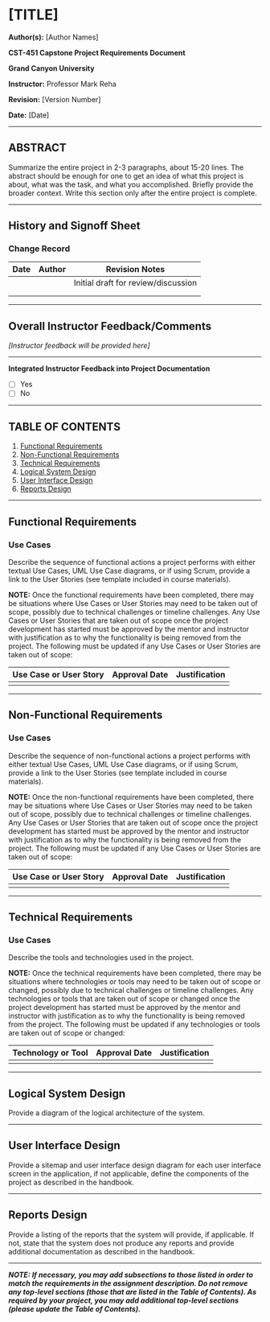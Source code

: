 # [TITLE]

**Author(s):** [Author Names]

**CST-451 Capstone Project Requirements Document**

**Grand Canyon University**

**Instructor:** Professor Mark Reha

**Revision:** [Version Number]

**Date:** [Date]

---

## ABSTRACT

Summarize the entire project in 2-3 paragraphs, about 15-20 lines. The abstract should be enough for one to get an idea of what this project is about, what was the task, and what you accomplished. Briefly provide the broader context. Write this section only after the entire project is complete.

---

## History and Signoff Sheet

### Change Record

| **Date** | **Author** | **Revision Notes** |
|----------|------------|--------------------|
|          |            | Initial draft for review/discussion |
|          |            |                    |
|          |            |                    |

---

## Overall Instructor Feedback/Comments

*[Instructor feedback will be provided here]*

---

**Integrated Instructor Feedback into Project Documentation**
- [ ] Yes 
- [ ] No

---

## TABLE OF CONTENTS

1. [Functional Requirements](#functional-requirements)
2. [Non-Functional Requirements](#non-functional-requirements)
3. [Technical Requirements](#technical-requirements)
4. [Logical System Design](#logical-system-design)
5. [User Interface Design](#user-interface-design)
6. [Reports Design](#reports-design)

---

## Functional Requirements

### Use Cases

Describe the sequence of functional actions a project performs with either textual Use Cases, UML Use Case diagrams, or if using Scrum, provide a link to the User Stories (see template included in course materials).

**NOTE:** Once the functional requirements have been completed, there may be situations where Use Cases or User Stories may need to be taken out of scope, possibly due to technical challenges or timeline challenges. Any Use Cases or User Stories that are taken out of scope once the project development has started must be approved by the mentor and instructor with justification as to why the functionality is being removed from the project. The following must be updated if any Use Cases or User Stories are taken out of scope:

| **Use Case or User Story** | **Approval Date** | **Justification** |
|----------------------------|-------------------|-------------------|
|                            |                   |                   |

---

## Non-Functional Requirements

### Use Cases

Describe the sequence of non-functional actions a project performs with either textual Use Cases, UML Use Case diagrams, or if using Scrum, provide a link to the User Stories (see template included in course materials).

**NOTE:** Once the non-functional requirements have been completed, there may be situations where Use Cases or User Stories may need to be taken out of scope, possibly due to technical challenges or timeline challenges. Any Use Cases or User Stories that are taken out of scope once the project development has started must be approved by the mentor and instructor with justification as to why the functionality is being removed from the project. The following must be updated if any Use Cases or User Stories are taken out of scope:

| **Use Case or User Story** | **Approval Date** | **Justification** |
|----------------------------|-------------------|-------------------|
|                            |                   |                   |

---

## Technical Requirements

### Use Cases

Describe the tools and technologies used in the project.

**NOTE:** Once the technical requirements have been completed, there may be situations where technologies or tools may need to be taken out of scope or changed, possibly due to technical challenges or timeline challenges. Any technologies or tools that are taken out of scope or changed once the project development has started must be approved by the mentor and instructor with justification as to why the functionality is being removed from the project. The following must be updated if any technologies or tools are taken out of scope or changed:

| **Technology or Tool** | **Approval Date** | **Justification** |
|------------------------|-------------------|-------------------|
|                        |                   |                   |

---

## Logical System Design

Provide a diagram of the logical architecture of the system.

---

## User Interface Design

Provide a sitemap and user interface design diagram for each user interface screen in the application, if not applicable, define the components of the project as described in the handbook.

---

## Reports Design

Provide a listing of the reports that the system will provide, if applicable. If not, state that the system does not produce any reports and provide additional documentation as described in the handbook.

---

***NOTE: If necessary, you may add subsections to those listed in order to match the requirements in the assignment description. Do not remove any top-level sections (those that are listed in the Table of Contents). As required by your project, you may add additional top-level sections (please update the Table of Contents).***
